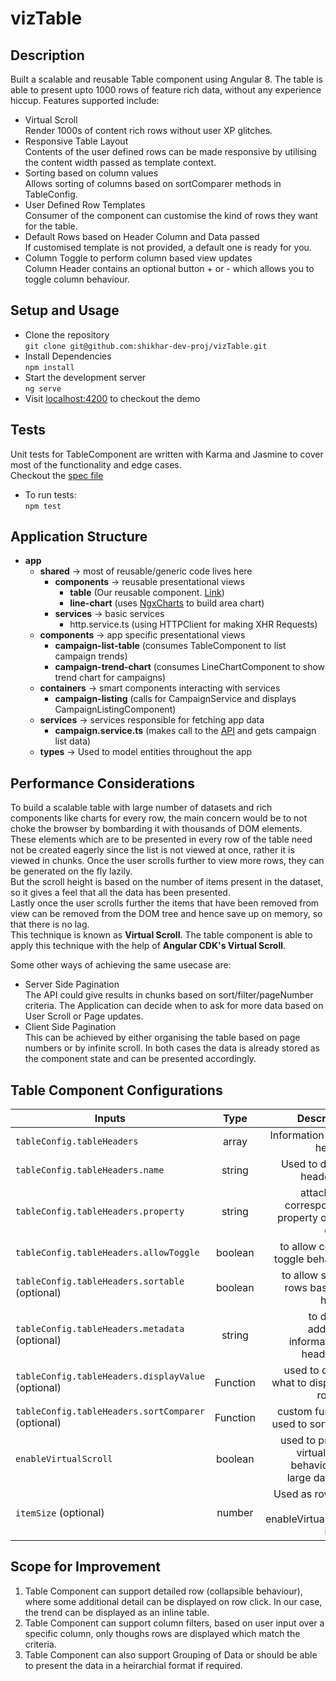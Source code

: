 # vizTable

## Description
Built a scalable and reusable Table component using Angular 8. The table is able to present upto 1000 rows of feature rich data, without any experience hiccup. Features supported include:
- Virtual Scroll<br>
Render 1000s of content rich rows without user XP glitches.
- Responsive Table Layout<br>
Contents of the user defined rows can be made responsive by utilising the content width passed as template context.
- Sorting based on column values<br>
Allows sorting of columns based on sortComparer methods in TableConfig.
- User Defined Row Templates<br>
Consumer of the component can customise the kind of rows they want for the table. 
- Default Rows based on Header Column and Data passed<br>
If customised template is not provided, a default one is ready for you.
- Column Toggle to perform column based view updates<br>
Column Header contains an optional button + or - which allows you to toggle column behaviour.

## Setup and Usage

- Clone the repository<br>
`git clone git@github.com:shikhar-dev-proj/vizTable.git`
- Install Dependencies<br>
`npm install`
- Start the development server<br>
`ng serve`
- Visit [localhost:4200](http://localhost:4200) to checkout the demo


## Tests
Unit tests for TableComponent are written with Karma and Jasmine to cover most of the functionality and edge cases.<br>
Checkout the [spec file](./src/app/shared/components/table/table.component.spec.ts)<br>
- To run tests: <br>
`npm test`

## Application Structure

* **app**
  * **shared** -> most of reusable/generic code lives here
    * **components** -> reusable presentational views
      * **table** (Our reusable component. [Link](./src/app/shared/components/table/table.component.ts))
      * **line-chart** (uses [NgxCharts](https://swimlane.gitbook.io/ngx-charts/) to build area chart)
    * **services** -> basic services
      * http.service.ts (using HTTPClient for making XHR Requests)
  * **components** -> app specific presentational views
    * **campaign-list-table** (consumes TableComponent to list campaign trends)
    * **campaign-trend-chart** (consumes LineChartComponent to show trend chart for campaigns)
  * **containers** -> smart components interacting with services
    * **campaign-listing** (calls for CampaignService and displays CampaignListingComponent)
  * **services** -> services responsible for fetching app data
    * **campaign.service.ts** (makes call to the [API](https://clarisights-users.s3.eu-central-1.amazonaws.com/frontend-assignment/1000+items+table+response.json) and gets campaign list data)
  * **types** -> Used to model entities throughout the app

## Performance Considerations

To build a scalable table with large number of datasets and rich components like charts for every row, the main concern would be to not choke the browser by bombarding it with thousands of DOM elements. <br>
These elements which are to be presented in every row of the table need not be created eagerly since the list is not viewed at once, rather it is viewed in chunks. Once the user scrolls further to view more rows, they can be generated on the fly lazily. <br>
But the scroll height is based on the number of items present in the dataset, so it gives a feel that all the data has been presented. <br>
Lastly once the user scrolls further the items that have been removed from view can be removed from the DOM tree and hence save up on memory, so that there is no lag.<br>
This technique is known as **Virtual Scroll**. The table component is able to apply this technique with the help of **Angular CDK's Virtual Scroll**.

Some other ways of achieving the same usecase are:
- Server Side Pagination<br>
The API could give results in chunks based on sort/filter/pageNumber criteria. The Application can decide when to ask for more data based on User Scroll or Page updates.
- Client Side Pagination<br>
This can be achieved by either organising the table based on page numbers or by infinite scroll. In both cases the data is already stored as the component state and can be presented accordingly.


## Table Component Configurations

| Inputs        | Type           | Description  |
| ------------- |:-------------:| -----:|
| `tableConfig.tableHeaders`      | array | Information about headers |
| `tableConfig.tableHeaders.name`      | string | Used to display header title |
| `tableConfig.tableHeaders.property`      | string      | attached to corresponding property of data object |
| `tableConfig.tableHeaders.allowToggle` | boolean      |    to allow column toggle behaviour |
| `tableConfig.tableHeaders.sortable` (optional)      | boolean      |   to allow sorting rows based on header |
| `tableConfig.tableHeaders.metadata` (optional) | string      |   to display additional information in header cell |
| `tableConfig.tableHeaders.displayValue` (optional)      | Function      |   used to decide what to display in row cell |
| `tableConfig.tableHeaders.sortComparer` (optional) | Function      |    custom function used to sort rows  |
| `enableVirtualScroll`      | boolean      |   used to provide virtual scroll behaviour for large datasets |
| `itemSize` (optional) | number      |   Used as row size if enableVirtualScroll is true |


## Scope for Improvement
1. Table Component can support detailed row (collapsible behaviour), where some additional detail can be displayed on row click. In our case, the trend can be displayed as an inline table.
2. Table Component can support column filters, based on user input over a specific column, only thoughs rows are displayed which match the criteria.
3. Table Component can also support Grouping of Data or should be able to present the data in a heirarchial format if required.


